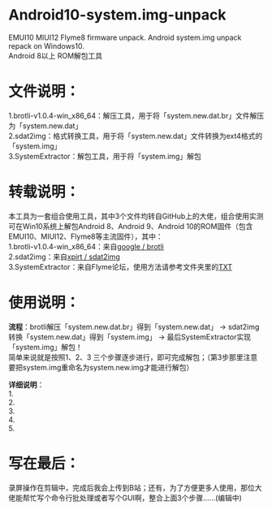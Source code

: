 # Android10-system.img-unpack  
EMUI10  MIUI12 Flyme8 firmware unpack. Android system.img unpack repack on Windows10.  
Android 8以上 ROM解包工具  

# 文件说明：  
1.brotli-v1.0.4-win_x86_64：解压工具，用于将「system.new.dat.br」文件解压为「system.new.dat」  
2.sdat2img：格式转换工具，用于将「system.new.dat」文件转换为ext4格式的「system.img」  
3.SystemExtractor：解包工具，用于将「system.img」解包   

# 转载说明：  
本工具为一套组合使用工具，其中3个文件均转自GitHub上的大佬，组合使用实测可在Win10系统上解包Android 8、Android 9、Android 10的ROM固件（包含EMUI10、MIUI12、Flyme8等主流固件），其中：  
1.brotli-v1.0.4-win_x86_64：来自[google / brotli](https://github.com/google/brotli)  
2.sdat2img：来自[xpirt / sdat2img](https://github.com/google/brotli)  
3.SystemExtractor：来自Flyme论坛，使用方法请参考文件夹里的[TXT](https://github.com/upleung/Android10-system.img-unpack/blob/master/SystemExtractor/%E4%BD%BF%E7%94%A8%E6%96%B9%E6%B3%95.txt)  

# 使用说明：  
**流程**：brotli解压「system.new.dat.br」得到「system.new.dat」 → sdat2img转换「system.new.dat」得到「system.img」 → 最后SystemExtractor实现「system.img」解包！  
简单来说就是按照1、2、3 三个步骤逐步进行，即可完成解包；（第3步那里注意要把system.img重命名为system.new.img才能进行解包）  

**详细说明**：  
1.  
2.  
3.  
4.  
5.  


# 写在最后：  
录屏操作在剪辑中，完成后我会上传到B站；还有，为了方便更多人使用，那位大佬能帮忙写个命令行批处理或者写个GUI啊，整合上面3个步骤......(编辑中)  
